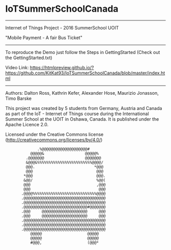 # IoTSummerSchoolCanada
********************************************************************************************

Internet of Things Project - 2016 SummerSchool UOIT

"Mobile Payment - A fair Bus Ticket"

********************************************************************************************

To reproduce the Demo just follow the Steps in GettingStarted (Check out the GettingStarted.txt)

Video Link:
https://htmlpreview.github.io/?https://github.com/KitKat93/IoTSummerSchoolCanada/blob/master/index.html

********************************************************************************************
Authors:
Dalton Ross, Kathrin Kefer, Alexander Hose, Maurizio Jonasson, Timo Barske

This project was created by 5 students from Germany, Austria and Canada as part of the IoT - Internet of Things course during the 
International Summer School at the UOIT in Oshawa, Canada.
It is published under the Apache Licence 2.0.

Licensed under the Creative Commons license (http://creativecommons.org/licenses/by/4.0/)
                                                    
                  .%@@@@@@@@@@@@@@@@@@@@#                  
               @@@@@&                  @@@@@%              
             .@@@@@@@                  @@@@@@@             
             &@@@&%%%%%%%%%%%%%%%%%%%%%%%%@@@@/            
             @@@.                          *@@@            
             @@@                            @@@            
            *@@@                            @@@.           
            &@@/                            %@@(           
            @@@                             ,@@@           
            @@@                              @@@           
           .@@@@%%%%%%%%%%%%%%%%%%%%%%%%%%%%@@@@           
           .@@@@@@@@@@@@@@@@@@@@@@@@@@@@@@@@@@@@           
           .@@@@@@@@@@@@@@@@@@@@@@@@@@@@@@@@@@@@           
           .@@@@@@@@@@@@@@@@@@@@@@@@@@@@#@@@@@@@           
           .@@@     @@@@@@@@@@@@@@@@@@@@     @@@           
           .@@@     @@@@@@@@@@@@@@@@@@@@     @@@           
           .@@@@@@@@@@@@@@@@@@@@@@@@@@@@@@@@@@@@           
           .@@@@@@@@@@@@@@@@@@@@@@@@@@@@@@@@@@@@           
           .@@@@@@@@@@@@@@@@@@@@@@@@@@@@@@@@@@@@           
               @@@@@                    @@@@@              
               @@@@@                    @@@@@              
               #@@@,                    (@@@*                     



